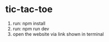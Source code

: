 # tic-tac-toe

1) run: npm install
2) run: npm run dev
3) open the website via link shown in terminal
